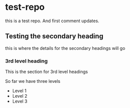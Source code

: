 # test-repo
this is a test repo. And first comment updates.

## Testing the secondary heading
this is where the details for the secondary headings will go

### 3rd level heading
This is the section for 3rd level headings

So far we have three levels
* Level 1
* Level 2
* Level 3

